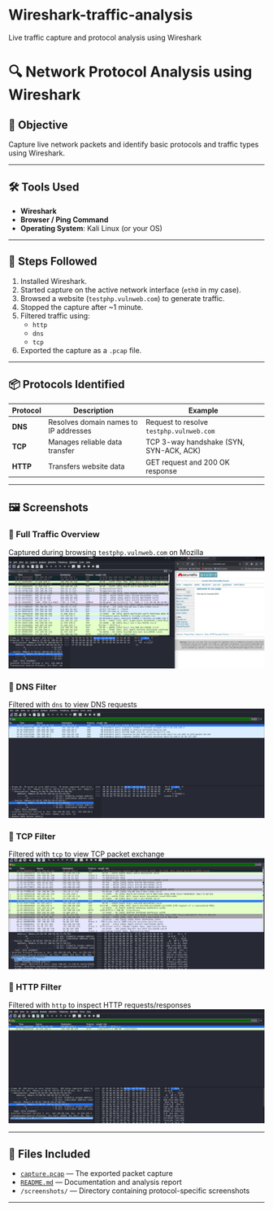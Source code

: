 # Wireshark-traffic-analysis
Live traffic capture and protocol analysis using Wireshark


# 🔍 Network Protocol Analysis using Wireshark

## 📌 Objective
Capture live network packets and identify basic protocols and traffic types using Wireshark.

---

## 🛠️ Tools Used
- **Wireshark**
- **Browser / Ping Command**
- **Operating System**: Kali Linux (or your OS)

---

## 📡 Steps Followed

1. Installed Wireshark.
2. Started capture on the active network interface (`eth0` in my case).
3. Browsed a website (`testphp.vulnweb.com`) to generate traffic.
4. Stopped the capture after ~1 minute.
5. Filtered traffic using:
   - `http`
   - `dns`
   - `tcp`
6. Exported the capture as a `.pcap` file.

---

## 📦 Protocols Identified

| Protocol | Description | Example |
|----------|-------------|---------|
| **DNS**  | Resolves domain names to IP addresses | Request to resolve `testphp.vulnweb.com` |
| **TCP**  | Manages reliable data transfer | TCP 3-way handshake (SYN, SYN-ACK, ACK) |
| **HTTP** | Transfers website data | GET request and 200 OK response |

---

## 🖼️ Screenshots

### 🔹 Full Traffic Overview  
Captured during browsing `testphp.vulnweb.com` on Mozilla  
![Full Traffic Screenshot](screenshots/overview.jpg)

### 🔹 DNS Filter  
Filtered with `dns` to view DNS requests  
![DNS Screenshot](screenshots/dns.jpg)

### 🔹 TCP Filter  
Filtered with `tcp` to view TCP packet exchange  
![TCP Screenshot](screenshots/tcp.jpg)

### 🔹 HTTP Filter  
Filtered with `http` to inspect HTTP requests/responses  
![HTTP Screenshot](screenshots/http.jpg)

---

## 📁 Files Included

- [`capture.pcap`](./wireshark_report.pcap) — The exported packet capture
- [`README.md`](./README.md) — Documentation and analysis report
- `/screenshots/` — Directory containing protocol-specific screenshots

---


